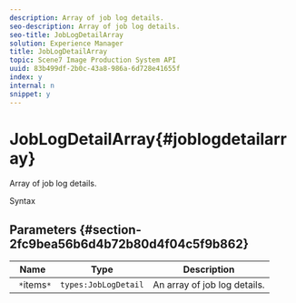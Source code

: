 ```yaml
---
description: Array of job log details.
seo-description: Array of job log details.
seo-title: JobLogDetailArray
solution: Experience Manager
title: JobLogDetailArray
topic: Scene7 Image Production System API
uuid: 83b499df-2b0c-43a8-986a-6d728e41655f
index: y
internal: n
snippet: y
---
```


# JobLogDetailArray{#joblogdetailarray}

Array of job log details.

 Syntax 

## Parameters {#section-2fc9bea56b6d4b72b80d4f04c5f9b862}

|  Name  | Type  | Description  |
|---|---|---|
|  ` *`items`*`  | `types:JobLogDetail`  | An array of job log details.  |

